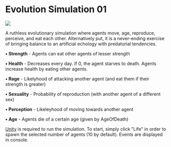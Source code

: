 # Evolution Simulation 01

![](EvolutionGIF.gif)



A ruthless evolutionary simulation where agents move, age, reproduce, perceive, and eat each other. Alternatively put, it is a never-ending exercise of bringing balance to an artificial echology with predatorial tendencies.

<b>• Strength</b> - Agents can eat other agents of lesser strength

<b>• Health</b> - Decreases every day. If 0, the agent starves to death. Agents increase health by eating other agents.

<b>• Rage</b> - Likelyhood of attacking another agent (and eat them if their strength is greater)

<b>• Sexuality</b> - Probability of reproduction (with another agent of a different sex)

<b>• Perception</b> - Likeleyhood of moving towards another agent

<b>• Age</b> - Agents die of a certain age (given by AgeOfDeath)

<a href="https://store.unity.com/download?ref=personal">Unity</a> is required to run the simulation. To start, simply click "Life" in order to spawn the selected number of agents (10 by default). Events are displayed in console.
